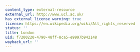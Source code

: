 ```yaml
---
content_type: external-resource
external_url: http://www.ucl.ac.uk/
has_external_license_warning: true
license: https://en.wikipedia.org/wiki/All_rights_reserved
status: ''
title: London
uid: f7200220-4790-48ff-8ca5-e9997b942148
wayback_url: ''
---
```

